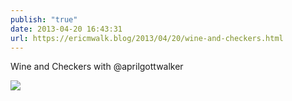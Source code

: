 ```yaml
---
publish: "true"
date: 2013-04-20 16:43:31
url: https://ericmwalk.blog/2013/04/20/wine-and-checkers.html
---
```


Wine and Checkers with @aprilgottwalker

![](https://ericmwalk.blog/uploads/2022/7c6e8493b0.jpg)